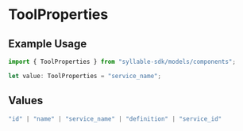 # ToolProperties

## Example Usage

```typescript
import { ToolProperties } from "syllable-sdk/models/components";

let value: ToolProperties = "service_name";
```

## Values

```typescript
"id" | "name" | "service_name" | "definition" | "service_id"
```